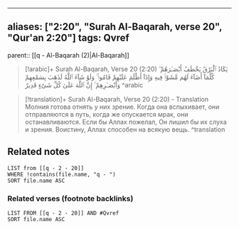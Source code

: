 
---
aliases: ["2:20", "Surah Al-Baqarah, verse 20", "Qur'an 2:20"]
tags: Qvref
---

parent:: [[q - Al-Baqarah (2)|Al-Baqarah]]

> [!arabic]+ Surah Al-Baqarah, Verse 20 (2:20)
> <span class="quran-arabic">يَكَادُ ٱلْبَرْقُ يَخْطَفُ أَبْصَـٰرَهُمْ ۖ كُلَّمَآ أَضَآءَ لَهُم مَّشَوْا۟ فِيهِ وَإِذَآ أَظْلَمَ عَلَيْهِمْ قَامُوا۟ ۚ وَلَوْ شَآءَ ٱللَّهُ لَذَهَبَ بِسَمْعِهِمْ وَأَبْصَـٰرِهِمْ ۚ إِنَّ ٱللَّهَ عَلَىٰ كُلِّ شَىْءٍ قَدِيرٌ</span>
^arabic

> [!translation]+ Surah Al-Baqarah, Verse 20 (2:20) - Translation
> Молния готова отнять у них зрение. Когда она вспыхивает, они отправляются в путь, когда же опускается мрак, они останавливаются. Если бы Аллах пожелал, Он лишил бы их слуха и зрения. Воистину, Аллах способен на всякую вещь.
^translation



## Related notes
```dataview
LIST from [[q - 2 - 20]]
WHERE !contains(file.name, "q - ")
SORT file.name ASC
```

### Related verses (footnote backlinks)
```dataview
LIST FROM [[q - 2 - 20]] AND #Qvref
SORT file.name ASC
```

